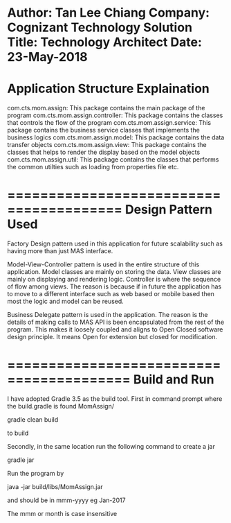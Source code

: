 Author: Tan Lee Chiang
Company: Cognizant Technology Solution
Title: Technology Architect
Date: 23-May-2018
=======================================
Application Structure Explaination
=======================================
com.cts.mom.assign: This package contains the main package of the program
com.cts.mom.assign.controller: This package contains the classes that controls the flow of the program
com.cts.mom.assign.service: This package contains the business service classes that implements the business logics
com.cts.mom.assign.model: This package contains the data transfer objects
com.cts.mom.assign.view: This package contains the classes that helps to render the display based on the model objects
com.cts.mom.assign.util: This package contains the classes that performs the common utilties such as loading from properties file etc.

========================================
Design Pattern Used
========================================
Factory Design pattern used in this application for future scalability such as having more than 
just MAS interface.

Model-View-Controller pattern is used in the entire structure of this application.
Model classes are mainly on storing the data.
View classes are mainly on displaying and rendering logic.
Controller is where the sequence of flow among views.
The reason is because if in future the application has to move to a different interface such as
web based or mobile based then most the logic and model can be reused. 

Business Delegate pattern is used in the application.
The reason is the details of making calls to MAS API is been encapsulated from the rest of the program.
This makes it loosely coupled and aligns to Open Closed software design principle. 
It means Open for extension but closed for modification.

=========================================
Build and Run
=========================================
I have adopted Gradle 3.5 as the build tool.
First in command prompt where the build.gradle is found MomAssign/

gradle clean build

to build

Secondly, in the same location run the following command to create a jar

gradle jar

Run the program by

java -jar build/libs/MomAssign.jar <from-date> <to-date>

<from-date> and <to-date> should be in mmm-yyyy eg Jan-2017

The mmm or month is case insensitive







